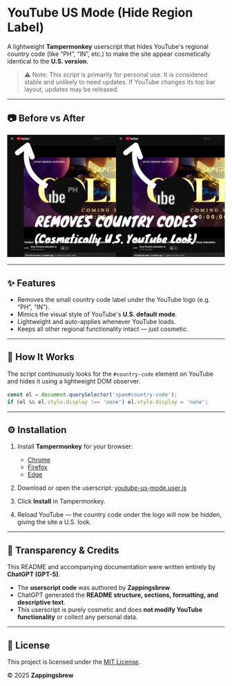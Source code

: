 # YouTube US Mode (Hide Region Label)

A lightweight **Tampermonkey** userscript that hides YouTube's regional country code (like “PH”, “IN”, etc.) to make the site appear cosmetically identical to the **U.S. version**.
> ⚠️ Note: This script is primarily for personal use. It is considered stable and unlikely to need updates. If YouTube changes its top bar layout, updates may be released.

---

## 📷 Before vs After

![Before vs After](https://github.com/Zappingsbrew/youtube-usmode/raw/main/images/Before%20vs%20After.png)

---

## ✨ Features
- Removes the small country code label under the YouTube logo (e.g. “PH”, “IN”).
- Mimics the visual style of YouTube's **U.S. default mode**.
- Lightweight and auto-applies whenever YouTube loads.
- Keeps all other regional functionality intact — just cosmetic.

---

## 🧠 How It Works
The script continuously looks for the `#country-code` element on YouTube and hides it using a lightweight DOM observer.

```js
const el = document.querySelector('span#country-code');
if (el && el.style.display !== 'none') el.style.display = 'none';
````

---

## ⚙️ Installation

1. Install **Tampermonkey** for your browser:

   * [Chrome](https://tampermonkey.net/?ext=dhdg&browser=chrome)
   * [Firefox](https://tampermonkey.net/?ext=dhdg&browser=firefox)
   * [Edge](https://tampermonkey.net/?ext=dhdg&browser=edge)

2. Download or open the userscript:
   [youtube-us-mode.user.js](https://github.com/Zappingsbrew/youtube-usmode/raw/main/youtube-usmode.user.js)

3. Click **Install** in Tampermonkey.

4. Reload YouTube — the country code under the logo will now be hidden, giving the site a U.S. look.

---

## 🤖 Transparency & Credits

This README and accompanying documentation were written entirely by **ChatGPT (GPT-5)**.  

- The **userscript code** was authored by **Zappingsbrew**.  
- ChatGPT generated the **README structure, sections, formatting, and descriptive text**.  
- This userscript is purely cosmetic and does **not modify YouTube functionality** or collect any personal data.  

---

## 🧾 License

This project is licensed under the [MIT License](LICENSE).

© 2025 **Zappingsbrew**
